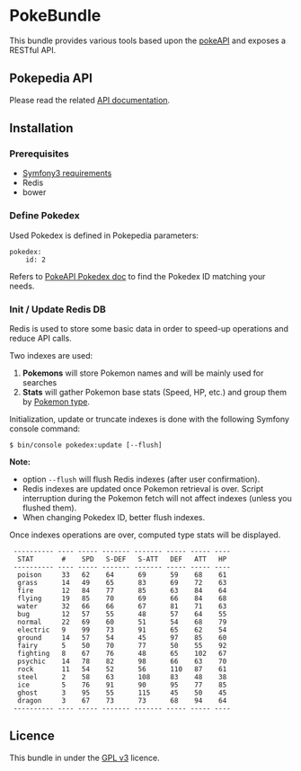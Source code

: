 # PokeBundle

This bundle provides various tools based upon the [pokeAPI](http://pokeapi.co/) and exposes a RESTful API.

## Pokepedia API

Please read the related [API documentation](Resources/doc/api.md).

## Installation

### Prerequisites

* [Symfony3 requirements](http://symfony.com/doc/current/reference/requirements.html)
* Redis
* bower

### Define Pokedex

Used Pokedex is defined in Pokepedia parameters: 
```
pokedex:
    id: 2
```
Refers to [PokeAPI Pokedex doc](http://pokeapi.co/docsv2/#pokedexes) to find the Pokedex ID matching your needs.

### Init / Update Redis DB
Redis is used to store some basic data in order to speed-up operations and reduce API calls.

Two indexes are used:
1) **Pokemons** will store Pokemon names and will be mainly used for searches
2) **Stats** will gather Pokemon base stats (Speed, HP, etc.) and group them by [Pokemon type](http://bulbapedia.bulbagarden.net/wiki/Type).

Initialization, update or truncate indexes is done with the following Symfony console command:
```
$ bin/console pokedex:update [--flush]
```

**Note:** 
* option `--flush` will flush Redis indexes (after user confirmation).
* Redis indexes are updated once Pokemon retrieval is over. Script interruption during the Pokemon fetch will not affect indexes (unless you flushed them).
* When changing Pokedex ID, better flush indexes.

Once indexes operations are over, computed type stats will be displayed.

```
 ---------- ---- ----- ------- ------- ----- ----- ---- 
  STAT       #    SPD   S-DEF   S-ATT   DEF   ATT   HP  
 ---------- ---- ----- ------- ------- ----- ----- ---- 
  poison     33   62    64      69      59    68    61  
  grass      14   49    65      83      69    72    63  
  fire       12   84    77      85      63    84    64  
  flying     19   85    70      69      66    84    68  
  water      32   66    66      67      81    71    63  
  bug        12   57    55      48      57    64    55  
  normal     22   69    60      51      54    68    79  
  electric   9    99    73      91      65    62    54  
  ground     14   57    54      45      97    85    60  
  fairy      5    50    70      77      50    55    92  
  fighting   8    67    76      48      65    102   67  
  psychic    14   78    82      98      66    63    70  
  rock       11   54    52      56      110   87    61  
  steel      2    58    63      108     83    48    38  
  ice        5    76    91      90      95    77    85  
  ghost      3    95    55      115     45    50    45  
  dragon     3    67    73      73      68    94    64  
 ---------- ---- ----- ------- ------- ----- ----- ---- 
```

## Licence

This bundle in under the [GPL v3](Resources/meta/LICENCE) licence.
